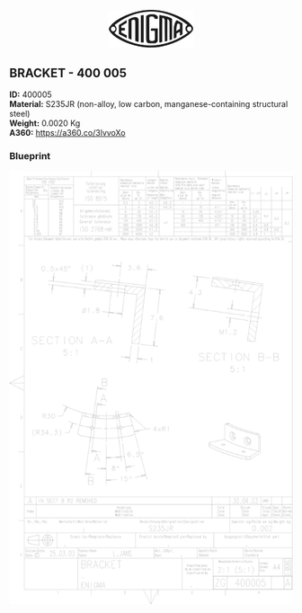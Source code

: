 <!-- PROJECT LOGO -->
<p align="center">
  <a href="https://github.com/AresValley/ENIGMA">
    <img src="../../img/logo.svg" alt="Logo" width="150">
  </a>
</p>

<!-- ABOUT THE PROJECT -->
## BRACKET - 400 005

**ID:** 400005 <br/>
**Material:** S235JR (non-alloy, low carbon, manganese-containing structural steel) <br/>
**Weight:** 0.0020 Kg <br/>
**A360:** https://a360.co/3lvvoXo <br/>

### Blueprint
<img src="400005_BP.jpg" alt="Logo">